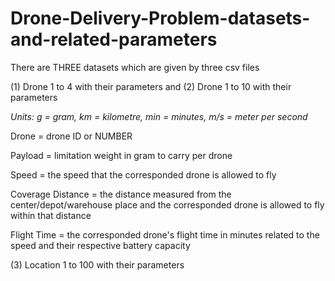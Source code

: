 # Drone-Delivery-Problem-datasets-and-related-parameters


There are THREE datasets which are given by three csv files


(1) Drone 1 to 4 with their parameters and (2) Drone 1 to 10 with their parameters

*Units: g = gram, km = kilometre, min = minutes, m/s = meter per second*

Drone = drone ID or NUMBER

Payload = limitation weight in gram to carry per drone

Speed = the speed that the corresponded drone is allowed to fly

Coverage Distance = the distance measured from the center/depot/warehouse place and the corresponded drone is allowed to fly within that distance 

Flight Time = the corresponded drone's flight time in minutes related to the speed and their respective battery capacity



(3) Location 1 to 100 with their parameters
